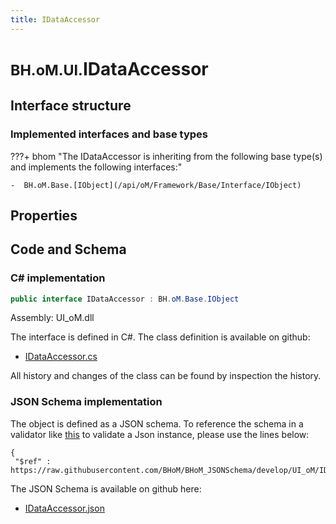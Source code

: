 ```yaml
---
title: IDataAccessor
---
```


# <small>BH.oM.UI.</small>**IDataAccessor**



## Interface structure

### Implemented interfaces and base types

???+ bhom "The IDataAccessor is inheriting from the following base type(s) and implements the following interfaces:"

    -  BH.oM.Base.[IObject](/api/oM/Framework/Base/Interface/IObject)


## Properties

## Code and Schema

### C# implementation

``` C# title="C#"
public interface IDataAccessor : BH.oM.Base.IObject
```

Assembly: UI_oM.dll

The interface is defined in C#. The class definition is available on github:

- [IDataAccessor.cs](https://github.com/BHoM/BHoM_UI/blob/develop/UI_oM/Interfaces\IDataAccessor.cs)

All history and changes of the class can be found by inspection the history.
### JSON Schema implementation

The object is defined as a JSON schema. To reference the schema in a validator like [this](https://www.jsonschemavalidator.net/) to validate a Json instance, please use the lines below:

``` { .json .copy .select } title="JSON Schema"
{
 "$ref" : https://raw.githubusercontent.com/BHoM/BHoM_JSONSchema/develop/UI_oM/IDataAccessor.json}
```

The JSON Schema is available on github here:

- [IDataAccessor.json](https://github.com/BHoM/BHoM_JSONSchema/blob/develop/UI_oM/IDataAccessor.json)
